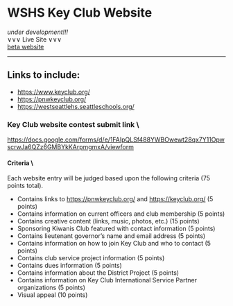 # WSHS Key Club Website 

*under development!!!* \
∨∨∨ Live Site ∨∨∨ \
[beta website](https://chwrd.github.io/WSHS-Key-Club/)


---

## Links to include:
- https://www.keyclub.org/
- https://pnwkeyclub.org/
- https://westseattlehs.seattleschools.org/


### Key Club website contest submit link \
https://docs.google.com/forms/d/e/1FAIpQLSf488YWBOwewt28qx7Y11OpwscrwJa6QZz6GMBYkKArpmgmxA/viewform


#### Criteria \
Each website entry will be judged based upon the following criteria (75 points total).

- Contains links to https://pnwkeyclub.org/ and https://keyclub.org/ (5 points)
- Contains information on current officers and club membership (5 points)
- Contains creative content (links, music, photos, etc.) (15 points)
- Sponsoring Kiwanis Club featured with contact information (5 points)
- Contains lieutenant governor’s name and email address (5 points)
- Contains information on how to join Key Club and who to contact (5 points)
- Contains club service project information (5 points)
- Contains dues information (5 points)
- Contains information about the District Project (5 points)
- Contains information on Key Club International Service Partner organizations (5 points)
- Visual appeal (10 points)

